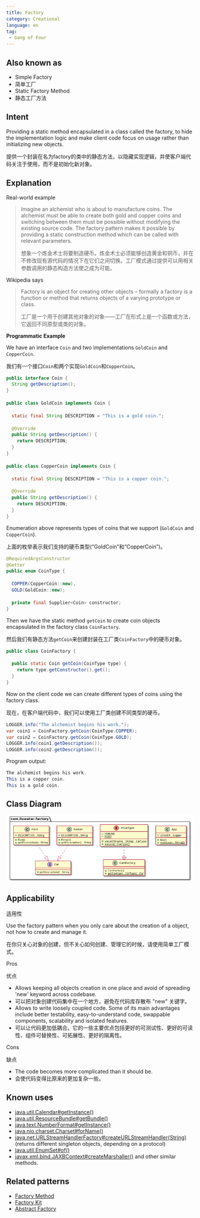 ```yaml
---
title: Factory
category: Creational
language: en
tag:
 - Gang of Four
---
```


## Also known as

* Simple Factory
* 简单工厂
* Static Factory Method
* 静态工厂方法

## Intent

Providing a static method encapsulated in a class called the factory, to hide the implementation 
logic and make client code focus on usage rather than initializing new objects.

提供一个封装在名为factory的类中的静态方法，以隐藏实现逻辑，并使客户端代码关注于使用，而不是初始化新对象。

## Explanation

Real-world example

> Imagine an alchemist who is about to manufacture coins. The alchemist must be able to create both 
> gold and copper coins and switching between them must be possible without modifying the existing 
> source code. The factory pattern makes it possible by providing a static construction method which 
> can be called with relevant parameters.
> 
> 想象一个炼金术士将要制造硬币。炼金术士必须能够创造黄金和铜币，并在不修改现有源代码的情况下在它们之间切换。工厂模式通过提供可以用相关参数调用的静态构造方法使之成为可能。

Wikipedia says

> Factory is an object for creating other objects – formally a factory is a function or method that 
> returns objects of a varying prototype or class.
> 
> 工厂是一个用于创建其他对象的对象——工厂在形式上是一个函数或方法，它返回不同原型或类的对象。

**Programmatic Example**

We have an interface `Coin` and two implementations `GoldCoin` and `CopperCoin`.

我们有一个接口`Coin`和两个实现`GoldCoin`和`CopperCoin`。

```java
public interface Coin {
  String getDescription();
}

public class GoldCoin implements Coin {

  static final String DESCRIPTION = "This is a gold coin.";

  @Override
  public String getDescription() {
    return DESCRIPTION;
  }
}

public class CopperCoin implements Coin {
   
  static final String DESCRIPTION = "This is a copper coin.";

  @Override
  public String getDescription() {
    return DESCRIPTION;
  }
}
```

Enumeration above represents types of coins that we support (`GoldCoin` and `CopperCoin`).

上面的枚举表示我们支持的硬币类型(“GoldCoin”和“CopperCoin”)。

```java
@RequiredArgsConstructor
@Getter
public enum CoinType {

  COPPER(CopperCoin::new),
  GOLD(GoldCoin::new);

  private final Supplier<Coin> constructor;
}
```

Then we have the static method `getCoin` to create coin objects encapsulated in the factory class 
`CoinFactory`.

然后我们有静态方法`getCoin`来创建封装在工厂类`CoinFactory`中的硬币对象。

```java
public class CoinFactory {

  public static Coin getCoin(CoinType type) {
    return type.getConstructor().get();
  }
}
```

Now on the client code we can create different types of coins using the factory class.

现在，在客户端代码中，我们可以使用工厂类创建不同类型的硬币。

```java
LOGGER.info("The alchemist begins his work.");
var coin1 = CoinFactory.getCoin(CoinType.COPPER);
var coin2 = CoinFactory.getCoin(CoinType.GOLD);
LOGGER.info(coin1.getDescription());
LOGGER.info(coin2.getDescription());
```

Program output:

```java
The alchemist begins his work.
This is a copper coin.
This is a gold coin.
```

## Class Diagram

![alt text](./etc/factory.urm.png "Factory pattern class diagram")

## Applicability
适用性

Use the factory pattern when you only care about the creation of a object, not how to create 
and manage it.

在你只关心对象的创建，但不关心如何创建、管理它的时候，请使用简单工厂模式。

Pros

优点

* Allows keeping all objects creation in one place and avoid of spreading 'new' keyword across codebase.
* 可以把对象创建代码集中在一个地方，避免在代码库存散布 "new" 关键字。
* Allows to write loosely coupled code. Some of its main advantages include better testability, easy-to-understand code, swappable components, scalability and isolated features.
* 可以让代码更加低耦合。它的一些主要优点包括更好的可测试性、更好的可读性、组件可替换性、可拓展性、更好的隔离性。

Cons

缺点

* The code becomes more complicated than it should be. 
* 会使代码变得比原来的更加复杂一些。

## Known uses

* [java.util.Calendar#getInstance()](https://docs.oracle.com/javase/8/docs/api/java/util/Calendar.html#getInstance--)
* [java.util.ResourceBundle#getBundle()](https://docs.oracle.com/javase/8/docs/api/java/util/ResourceBundle.html#getBundle-java.lang.String-)
* [java.text.NumberFormat#getInstance()](https://docs.oracle.com/javase/8/docs/api/java/text/NumberFormat.html#getInstance--)
* [java.nio.charset.Charset#forName()](https://docs.oracle.com/javase/8/docs/api/java/nio/charset/Charset.html#forName-java.lang.String-)
* [java.net.URLStreamHandlerFactory#createURLStreamHandler(String)](https://docs.oracle.com/javase/8/docs/api/java/net/URLStreamHandlerFactory.html) (returns different singleton objects, depending on a protocol)
* [java.util.EnumSet#of()](https://docs.oracle.com/javase/8/docs/api/java/util/EnumSet.html#of(E))
* [javax.xml.bind.JAXBContext#createMarshaller()](https://docs.oracle.com/javase/8/docs/api/javax/xml/bind/JAXBContext.html#createMarshaller--) and other similar methods.

## Related patterns

* [Factory Method](https://java-design-patterns.com/patterns/factory-method/)
* [Factory Kit](https://java-design-patterns.com/patterns/factory-kit/)
* [Abstract Factory](https://java-design-patterns.com/patterns/abstract-factory/)
